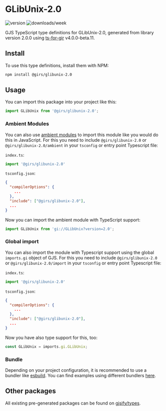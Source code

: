
# GLibUnix-2.0

![version](https://img.shields.io/npm/v/@girs/glibunix-2.0)
![downloads/week](https://img.shields.io/npm/dw/@girs/glibunix-2.0)


GJS TypeScript type definitions for GLibUnix-2.0, generated from library version 2.0.0 using [ts-for-gir](https://github.com/gjsify/ts-for-gir) v4.0.0-beta.11.


## Install

To use this type definitions, install them with NPM:
```bash
npm install @girs/glibunix-2.0
```

## Usage

You can import this package into your project like this:
```ts
import GLibUnix from '@girs/glibunix-2.0';
```

### Ambient Modules

You can also use [ambient modules](https://github.com/gjsify/ts-for-gir/tree/main/packages/cli#ambient-modules) to import this module like you would do this in JavaScript.
For this you need to include `@girs/glibunix-2.0` or `@girs/glibunix-2.0/ambient` in your `tsconfig` or entry point Typescript file:

`index.ts`:
```ts
import '@girs/glibunix-2.0'
```

`tsconfig.json`:
```json
{
  "compilerOptions": {
    ...
  },
  "include": ["@girs/glibunix-2.0"],
  ...
}
```

Now you can import the ambient module with TypeScript support: 

```ts
import GLibUnix from 'gi://GLibUnix?version=2.0';
```

### Global import

You can also import the module with Typescript support using the global `imports.gi` object of GJS.
For this you need to include `@girs/glibunix-2.0` or `@girs/glibunix-2.0/import` in your `tsconfig` or entry point Typescript file:

`index.ts`:
```ts
import '@girs/glibunix-2.0'
```

`tsconfig.json`:
```json
{
  "compilerOptions": {
    ...
  },
  "include": ["@girs/glibunix-2.0"],
  ...
}
```

Now you have also type support for this, too:

```ts
const GLibUnix = imports.gi.GLibUnix;
```

### Bundle

Depending on your project configuration, it is recommended to use a bundler like [esbuild](https://esbuild.github.io/). You can find examples using different bundlers [here](https://github.com/gjsify/ts-for-gir/tree/main/examples).

## Other packages

All existing pre-generated packages can be found on [gjsify/types](https://github.com/gjsify/types).

